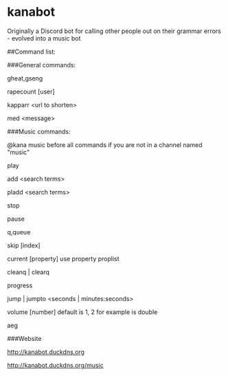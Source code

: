 # kanabot
Originally a Discord bot for calling other people out on their grammar errors - evolved into a music bot

##Command list:


###General commands: 

gheat,gseng

rapecount [user]

kapparr \<url to shorten>

med \<message>


###Music commands: 

@kana music before all commands if you are not in a channel named "music"

play

add \<search terms>

pladd \<search terms>

stop

pause

q,queue

skip [index]

current [property] use property proplist

cleanq | clearq

progress

jump | jumpto \<seconds | minutes:seconds>

volume [number] default is 1, 2 for example is double

aeg

###Website

http://kanabot.duckdns.org 

http://kanabot.duckdns.org/music
